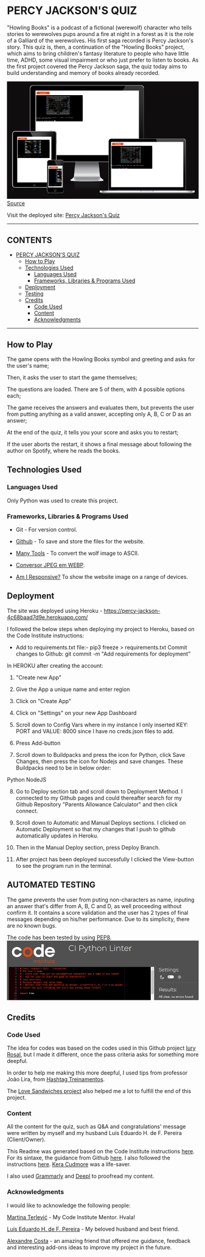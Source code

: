 # PERCY JACKSON'S QUIZ

"Howling Books" is a podcast of a fictional (werewolf) character who tells stories to werewolves pups around a fire at night in a forest as it is the role of a Galliard of the werewolves. His first saga recorded is Percy Jackson's story. This quiz is, then, a continuation of the "Howling Books" project, which aims to bring children's fantasy literature to people who have little time, ADHD, some visual impairment or who just prefer to listen to books. As the first project covered the Percy Jackson saga, the quiz today aims to build understanding and memory of books already recorded.

![General vision of my website in many types of screens](assets/images/quiz%20respons.PNG)
[Source](https://ui.dev/amiresponsive?url=https://percy-jackson-4c68baad7d9e.herokuapp.com/)

Visit the deployed site: [Percy Jackson's Quiz](https://percy-jackson-4c68baad7d9e.herokuapp.com/)

---

## CONTENTS

- [PERCY JACKSON'S QUIZ](#percy-jacksons-quiz)
  - [How to Play](#play)
  - [Technologies Used](#technologies-used)
    - [Languages Used](#languages-used)
    - [Frameworks, Libraries \& Programs Used](#frameworks-libraries--programs-used)
  - [Deployment](#deployment)
  - [Testing](#testing)
  - [Credits](#credits)
    - [Code Used](#code-used)
    - [Content](#content)
    - [Acknowledgments](#acknowledgments)

---

## How to Play

The game opens with the Howling Books symbol and greeting and asks for the user's name;

Then, it asks the user to start the game themselves;

The questions are loaded. There are 5 of them, with 4 possible options each;

The game receives the answers and evaluates them, but prevents the user from putting anything as a valid answer, accepting only A, B, C or D as an answer;

At the end of the quiz, it tells you your score and asks you to restart;

If the user aborts the restart, it shows a final message about following the author on Spotify, where he reads the books. 

## Technologies Used

### Languages Used

Only Python was used to create this project.

### Frameworks, Libraries & Programs Used

- Git - For version control.

- [Github](https://github.com/) - To save and store the files for the website.

- [Many Tools](https://manytools.org/hacker-tools/convert-images-to-ascii-art/go/) - To convert the wolf image to ASCII.

- [Conversor JPEG em WEBP](https://onlineconvertfree.com/pt/convert-format/jpeg-to-webp/).

- [Am I Responsive?](https://ui.dev/amiresponsive) To show the website image on a range of devices.

## Deployment

The site was deployed using Heroku - <https://percy-jackson-4c68baad7d9e.herokuapp.com/>

I followed the below steps when deploying my project to Heroku, based on the Code Institute instructions:

* Add to requirements.txt file:-
pip3 freeze > requirements.txt
Commit changes to Github:
git commit -m "Add requirements for deployment”

In HEROKU after creating the account:

1. "Create new App"

2. Give the App a unique name and enter region

3. Click on "Create App"

4. Click on "Settings" on your new App Dashboard

5. Scroll down to Config Vars where in my instance I only inserted KEY: PORT and VALUE: 8000 since I have no creds.json files to add.

6. Press Add-button

7. Scroll down to Buildpacks and press the icon for Python, click Save Changes, then press the icon for Nodejs and save changes. These Buildpacks need to be in below order:

Python 
NodeJS

8. Go to Deploy section tab and scroll down to Deployment Method. I connected to my Github pages and could thereafter search for my Github Repository "Parents Allowance Calculator" and then click connect.

9. Scroll down to Automatic and Manual Deploys sections. I clicked on Automatic Deployment so that my changes that I push to github automatically updates in Heroku.

10. Then in the Manual Deploy section, press Deploy Branch.

11. After project has been deployed successfully I clicked the View-button to see the program run in the terminal.


## AUTOMATED TESTING

The game prevents the user from puting non-characters as name, inputing an answer that's differ from A, B, C and D, as well proceeding without confirm it. It contains a score validation and the user has 2 types of final messages depending on his/her performance. Due to its simplicity, there are no known bugs.

The code has been tested by using [PEP8](https://pep8ci.herokuapp.com/).
![PEP8 Validation](assets/images/testing.PNG)


## Credits

### Code Used

The idea for codes was based on the codes used in this Github project [Iury Rosal](https://github.com/iuryrosal/projetos-python/blob/main/level-a/01/quiz.py), but I made it different, once the pass criteria asks for something more deepful.

In order to help me making this more deepful, I used tips from professor João Lira, from [Hashtag Treinamentos](https://www.hashtagtreinamentos.com/).

The [Love Sandwiches project](https://github.com/Code-Institute-Solutions/love-sandwiches-p5-sourcecode/tree/master) also helped me a lot to fulfill the end of this project.

### Content

All the content for the quiz, such as Q&A and congratulations' message were written by myself and my husband Luís Eduardo H. de F. Pereira (Client/Owner).

This Readme was generated based on the Code Institute instructions [here](https://github.com/Code-Institute-Solutions/SampleREADME). For its sintaxe, the guidance from Github [here](https://docs.github.com/pt/get-started/writing-on-github/getting-started-with-writing-and-formatting-on-github/basic-writing-and-formatting-syntax#syntax). I also followed the instructions [here](https://github.com/kera-cudmore/readme-examples/blob/main/README.md). [Kera Cudmore](https://github.com/kera-cudmore) was a life-saver.

I also used [Grammarly](https://app.grammarly.com/) and [Deepl](https://www.deepl.com/translator) to proofread my content.

### Acknowledgments

I would like to acknowledge the following people:

[Martina Terlević](https://www.linkedin.com/in/martinaterlevic/) - My Code Institute Mentor. Hvala!

[Luís Eduardo H. de F. Pereira](https://www.linkedin.com/in/luis-pereira-9b425452/) - My beloved husband and best friend.

[Alexandre Costa](https://www.linkedin.com/in/costa-alex/) - an amazing friend that offered me guidance, feedback and interesting add-ons ideas to improve my project in the future.